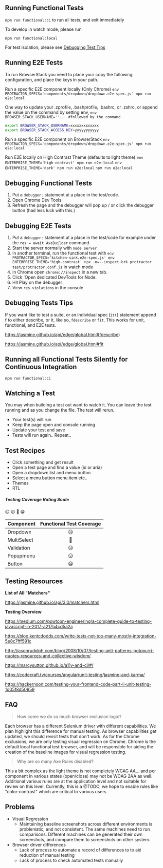 ## Running Functional Tests
`npm run functional:ci` to run all tests, and exit immediately

To develop in watch mode, please run

`npm run functional:local`

For test isolation, please see [Debugging Test Tips](#debugging-tests-tips)
## Running E2E Tests
To run BrowserStack you need to place your copy the following configuration, and place the keys in your path.

Run a specific E2E component locally (Only Chrome)
 `env PROTRACTOR_SPECS='components/dropdown/dropdown.e2e-spec.js' npm run e2e:local`

One way to update your .zprofile, .bashprofile, .bashrc, or .zshrc, or append the value on the command by setting env, `env BROWSER_STACK_USERNAME=''... #followed by the command`
```sh
export BROWSER_STACK_USERNAME=xxxxxxxxxxxxx
export BROWSER_STACK_ACCESS_KEY=yyyyyyyyyyy
```
Run a specific E2E component on BrowserStack
`env PROTRACTOR_SPECS='components/dropdown/dropdown.e2e-spec.js' npm run e2e:local`

Run E2E locally on High Contrast Theme (defaults to light theme)
`env ENTERPRISE_THEME='high-contrast' npm run e2e:local`
`env ENTERPRISE_THEME='dark' npm run e2e:local`
`npm run e2e:local`

## Debugging Functional Tests
1. Put a `debugger;` statement at a place in the test/code.
2. Open Chrome Dev Tools
3. Refresh the page and the debugger will pop up / or click the debugger button (had less luck with this.)

## Debugging E2E Tests
1. Put a `debugger;` statement at a place in the test/code for example under the `res = await AxeBuilder` command.
2. Start the server normally with `node server`
3. In another terminal, run the functional test with `env PROTRACTOR_SPECS='kitchen-sink.e2e-spec.js' env ENTERPRISE_THEME='high-contrast' npx -n=--inspect-brk protractor test/protractor.conf.js` in watch mode
4. In Chrome open `chrome://inspect` in a new tab.
5. Click 'Open dedicated DevTools for Node.
6. Hit Play on the debugger
7. View `res.violations` in the console

## Debugging Tests Tips
If you want like to test a suite, or an individual spec (`it(`) statement append f to either describe, or it, like so, `fdescribe` or `fit`. This works for unit, functional, and E2E tests.

https://jasmine.github.io/api/edge/global.html#fdescribe)

https://jasmine.github.io/api/edge/global.html#fit

## Running all Functional Tests Silently for Continuous Integration
`npm run functional:ci`

## Watching a Test
You may when building a test out want to watch it. You can leave the test running and as you change the file.
The test will rerun.

- Your test(s) will run.
- Keep the page open and console running
- Update your test and save
- Tests will run again.. Repeat..

## Test Recipes
- Click something and get result
- Open a test page and find a value (id or aria)
- Open a dropdown list and menu button
- Select a menu button menu item etc..
- Themes
- RTL

##### Testing Coverage Rating Scale
☹️ 😕 🙂 😁

Component | Functional Test Coverage
------------- | :-------------:
Dropdown | ☹️
MultiSelect | 🙂
Validation | ☹️
Popupmenu | 😕
Button | 😁

## Testing Resources

**List of All "Matchers"**

https://jasmine.github.io/api/3.0/matchers.html

**Testing Overview**

https://medium.com/powtoon-engineering/a-complete-guide-to-testing-javascript-in-2017-a217b4cd5a2a

https://blog.kentcdodds.com/write-tests-not-too-many-mostly-integration-5e8c7fff591c

http://jasonrudolph.com/blog/2008/10/07/testing-anti-patterns-potpourri-quotes-resources-and-collective-wisdom/

https://marcysutton.github.io/a11y-and-ci/#/

https://codecraft.tv/courses/angular/unit-testing/jasmine-and-karma/

https://hackernoon.com/testing-your-frontend-code-part-ii-unit-testing-1d05f8d50859

## FAQ

> How come we do so much browser exclusion logic?

Each browser has a different Selenium driver with different capabilities. We plan highlight this difference for manual testing. As browser capabilities get updated, we should revisit tests that don't work. As for the Chrome exclusions, we are only testing visual regression on Chrome. Chrome is the default local functional test browser, and will be responsible for aiding the creation of the baseline images for visual regression testing.

> Why are so many Axe Rules disabled?

This a bit complex as the light theme is not completely WCAG AA... and per component in various states (open/close) may not be WCAG 2AA as well. Additional various rules are at the application level and not suitable for review on this level. Currently, this is a @TODO, we hope to enable rules like "color-contrast" which are critical to various users.

## Problems
 - Visual Regression
     - Maintaining baseline screenshots across different environments is problematic, and not consistent. The same machines need to run comparisons. Different machines can be generated their own screenshots, and compare them to screenshots on other system.
 - Browser driver differences
    - Lack of process to automate a record of differences to to aid reduction of manual testing
    - Lack of process to check automated tests manually

